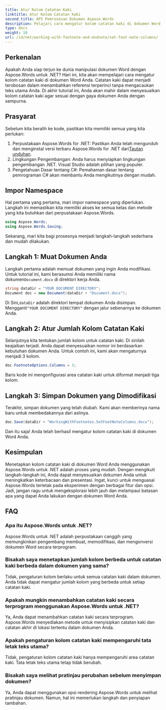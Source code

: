 ```yaml
---
title: Atur Kolom Catatan Kaki
linktitle: Atur Kolom Catatan Kaki
second_title: API Pemrosesan Dokumen Aspose.Words
description: Pelajari cara mengatur kolom catatan kaki di dokumen Word menggunakan Aspose.Words untuk .NET. Sesuaikan tata letak catatan kaki Anda dengan mudah menggunakan panduan langkah demi langkah kami.
type: docs
weight: 10
url: /id/net/working-with-footnote-and-endnote/set-foot-note-columns/
---
```

## Perkenalan

Apakah Anda siap terjun ke dunia manipulasi dokumen Word dengan Aspose.Words untuk .NET? Hari ini, kita akan mempelajari cara mengatur kolom catatan kaki di dokumen Word Anda. Catatan kaki dapat menjadi terobosan dalam menambahkan referensi terperinci tanpa mengacaukan teks utama Anda. Di akhir tutorial ini, Anda akan mahir dalam menyesuaikan kolom catatan kaki agar sesuai dengan gaya dokumen Anda dengan sempurna.

## Prasyarat

Sebelum kita beralih ke kode, pastikan kita memiliki semua yang kita perlukan:

1.  Perpustakaan Aspose.Words for .NET: Pastikan Anda telah mengunduh dan menginstal versi terbaru Aspose.Words for .NET dari[Tautan unduhan](https://releases.aspose.com/words/net/).
2. Lingkungan Pengembangan: Anda harus menyiapkan lingkungan pengembangan .NET. Visual Studio adalah pilihan yang populer.
3. Pengetahuan Dasar tentang C#: Pemahaman dasar tentang pemrograman C# akan membantu Anda mengikutinya dengan mudah.

## Impor Namespace

Hal pertama yang pertama, mari impor namespace yang diperlukan. Langkah ini memastikan kita memiliki akses ke semua kelas dan metode yang kita butuhkan dari perpustakaan Aspose.Words.

```csharp
using Aspose.Words;
using Aspose.Words.Saving;
```

Sekarang, mari kita bagi prosesnya menjadi langkah-langkah sederhana dan mudah dilakukan.

## Langkah 1: Muat Dokumen Anda

Langkah pertama adalah memuat dokumen yang ingin Anda modifikasi. Untuk tutorial ini, kami berasumsi Anda memiliki nama dokumen`Document.docx` di direktori kerja Anda.

```csharp
string dataDir = "YOUR DOCUMENT DIRECTORY"; 
Document doc = new Document(dataDir + "Document.docx");
```

 Di Sini,`dataDir` adalah direktori tempat dokumen Anda disimpan. Mengganti`"YOUR DOCUMENT DIRECTORY"` dengan jalur sebenarnya ke dokumen Anda.

## Langkah 2: Atur Jumlah Kolom Catatan Kaki

Selanjutnya kita tentukan jumlah kolom untuk catatan kaki. Di sinilah keajaiban terjadi. Anda dapat menyesuaikan nomor ini berdasarkan kebutuhan dokumen Anda. Untuk contoh ini, kami akan mengaturnya menjadi 3 kolom.

```csharp
doc.FootnoteOptions.Columns = 3;
```

Baris kode ini mengonfigurasi area catatan kaki untuk diformat menjadi tiga kolom.

## Langkah 3: Simpan Dokumen yang Dimodifikasi

Terakhir, simpan dokumen yang telah diubah. Kami akan memberinya nama baru untuk membedakannya dari aslinya.

```csharp
doc.Save(dataDir + "WorkingWithFootnotes.SetFootNoteColumns.docx");
```

Dan itu saja! Anda telah berhasil mengatur kolom catatan kaki di dokumen Word Anda.

## Kesimpulan

Menetapkan kolom catatan kaki di dokumen Word Anda menggunakan Aspose.Words untuk .NET adalah proses yang mudah. Dengan mengikuti langkah-langkah ini, Anda dapat menyesuaikan dokumen Anda untuk meningkatkan keterbacaan dan presentasi. Ingat, kunci untuk menguasai Aspose.Words terletak pada eksperimen dengan berbagai fitur dan opsi. Jadi, jangan ragu untuk mengeksplorasi lebih jauh dan melampaui batasan apa yang dapat Anda lakukan dengan dokumen Word Anda.

## FAQ

### Apa itu Aspose.Words untuk .NET?  
Aspose.Words untuk .NET adalah perpustakaan canggih yang memungkinkan pengembang membuat, memodifikasi, dan mengonversi dokumen Word secara terprogram.

### Bisakah saya menetapkan jumlah kolom berbeda untuk catatan kaki berbeda dalam dokumen yang sama?  
Tidak, pengaturan kolom berlaku untuk semua catatan kaki dalam dokumen. Anda tidak dapat mengatur jumlah kolom yang berbeda untuk setiap catatan kaki.

### Apakah mungkin menambahkan catatan kaki secara terprogram menggunakan Aspose.Words untuk .NET?  
Ya, Anda dapat menambahkan catatan kaki secara terprogram. Aspose.Words menyediakan metode untuk menyisipkan catatan kaki dan catatan akhir di lokasi tertentu dalam dokumen Anda.

### Apakah pengaturan kolom catatan kaki mempengaruhi tata letak teks utama?  
Tidak, pengaturan kolom catatan kaki hanya mempengaruhi area catatan kaki. Tata letak teks utama tetap tidak berubah.

### Bisakah saya melihat pratinjau perubahan sebelum menyimpan dokumen?  
Ya, Anda dapat menggunakan opsi rendering Aspose.Words untuk melihat pratinjau dokumen. Namun, hal ini memerlukan langkah dan penyiapan tambahan.